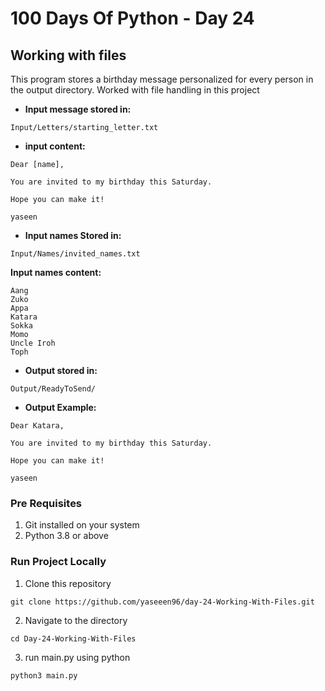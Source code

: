 # 100 Days Of Python - Day 24

## Working with files
This program stores a birthday message personalized for every person in the output directory. Worked with file handling in this project
- **Input message stored in:** 
```
Input/Letters/starting_letter.txt
```
- **input content:**
```
Dear [name],

You are invited to my birthday this Saturday.

Hope you can make it!

yaseen

```

- **Input names Stored in:**
```
Input/Names/invited_names.txt
```

**Input names content:**
```
Aang
Zuko
Appa
Katara
Sokka
Momo
Uncle Iroh
Toph
```

- **Output stored in:**
```
Output/ReadyToSend/
```

- **Output Example:**
```
Dear Katara,

You are invited to my birthday this Saturday.

Hope you can make it!

yaseen

```


### Pre Requisites
1. Git installed on your system
2. Python 3.8 or above


### Run Project Locally
1. Clone this repository
```
git clone https://github.com/yaseeen96/day-24-Working-With-Files.git
```

2. Navigate to the directory
```
cd Day-24-Working-With-Files
```

3. run main.py using python
```
python3 main.py
```